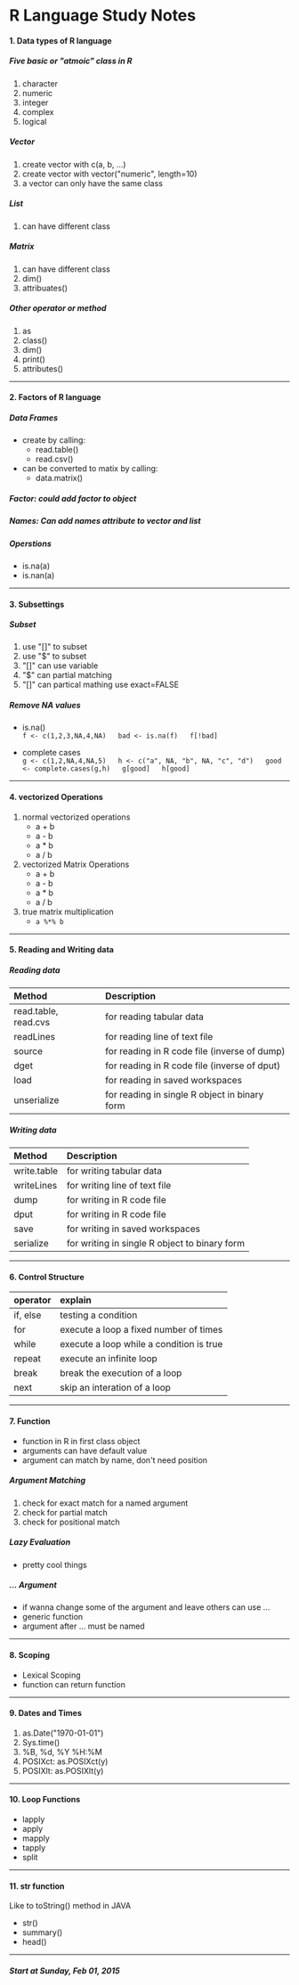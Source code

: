 # R Language Study Notes

#### 1. Data types of R language

##### Five basic or "atmoic" class in R
 1. character
 2. numeric
 3. integer
 4. complex
 4. logical 

##### Vector
 1. create vector with c(a, b, ...)
 2. create vector with vector("numeric", length=10)
 3. a vector can only have the same class 

##### List
 1. can have different class

##### Matrix
 1. can have different class
 2. dim()
 3. attribuates()

##### Other operator or method
 1. as
 2. class()
 3. dim()
 4. print()
 5. attributes()

---
 
#### 2. Factors of R language

##### Data Frames
- create by calling:
    + read.table()
    + read.csv()
- can be converted to matix by calling:
    + data.matrix()

##### Factor: could add factor to object

##### Names: Can add names attribute to vector and list

##### Operstions 
- is.na(a)
- is.nan(a) 

---

#### 3. Subsettings

##### Subset
1. use "[]" to subset
2. use "$" to subset
3. "[]" can use variable
4. "$" can partial matching
5. "[]" can partical mathing use exact=FALSE

##### Remove NA values
- is.na()  
   `f <- c(1,2,3,NA,4,NA)  
    bad <- is.na(f)  
    f[!bad]` 

- complete cases  
    `g <- c(1,2,NA,4,NA,5)  
    h <- c("a", NA, "b", NA, "c", "d")  
    good <- complete.cases(g,h)  
    g[good]  
    h[good]` 

---

#### 4. vectorized Operations
1. normal vectorized operations
    - a + b
    - a - b
    - a * b
    - a / b
2. vectorized Matrix Operations
    - a + b
    - a - b
    - a * b
    - a / b
3. true matrix multiplication
    - `a %*% b`

---

#### 5. Reading and Writing data

##### Reading data

| Method | Description |
| :-- | :-- |
| read.table,    read.cvs  | for reading tabular data |
| readLines                | for reading line of text file |
| source                   | for reading in R code file (inverse of dump) |
| dget                     | for reading in R code file (inverse of dput) |
| load                     | for reading in saved workspaces |
| unserialize              | for reading in single R object in binary form |

##### Writing data

| Method | Description |
| :-- | :-- |
| write.table              | for writing tabular data |
| writeLines               | for writing line of text file |
| dump                     | for writing in R code file |
| dput                     | for writing in R code file |
| save                     | for writing in saved workspaces |
| serialize                | for writing in single R object to binary form |

---

#### 6. Control Structure

| operator | explain |
|:--|:--|
| if, else | testing a condition |
| for | execute a loop a fixed number of times |
| while | execute a loop while a condition is true |
| repeat | execute an infinite loop |
| break | break the execution of a loop |
| next | skip an interation of a loop |

---

#### 7. Function

- function in R in first class object
- arguments can have default value
- argument can match by name, don't need position

##### Argument Matching 

1. check for exact match for a named argument
2. check for partial match
3. check for positional match 

##### Lazy Evaluation
- pretty cool things

##### ... Argument
- if wanna change some of the argument and leave others can use ...
- generic function
- argument after ... must be named

---

#### 8. Scoping

- Lexical Scoping
- function can return function

---

#### 9. Dates and Times

1. as.Date("1970-01-01")
2. Sys.time()
3. %B, %d, %Y %H:%M
4. POSIXct: as.POSIXct(y)
5. POSIXlt: as.POSIXlt(y)

---

#### 10. Loop Functions 

- lapply
- apply
- mapply
- tapply
- split

---

#### 11. str function

Like to toString() method in JAVA

- str()
- summary()
- head()

---

##### Start at Sunday, Feb 01, 2015

